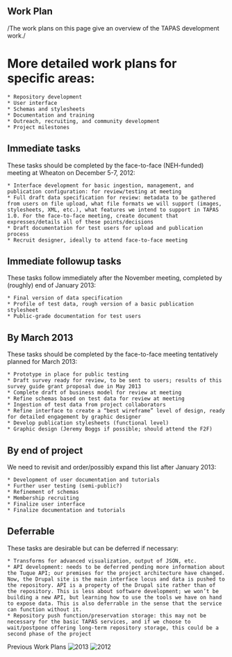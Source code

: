 ## Work Plan
/The work plans on this page give an overview of the TAPAS development work./

# More detailed work plans for specific areas:

    * Repository development
    * User interface
    * Schemas and stylesheets
    * Documentation and training
    * Outreach, recruiting, and community development
    * Project milestones
    
    


## Immediate tasks
These tasks should be completed by the face-to-face (NEH-funded) meeting at Wheaton on December 5-7, 2012:

    * Interface development for basic ingestion, management, and publication configuration: for review/testing at meeting
    * Full draft data specification for review: metadata to be gathered from users on file upload, what file formats we will support (images, stylesheets, XML, etc.), what features we intend to support in TAPAS 1.0. For the face-to-face meeting, create document that expresses/details all of these points/decisions
    * Draft documentation for test users for upload and publication process
    * Recruit designer, ideally to attend face-to-face meeting


## Immediate followup tasks
These tasks follow immediately after the November meeting, completed by (roughly) end of January 2013:

    * Final version of data specification
    * Profile of test data, rough version of a basic publication stylesheet
    * Public-grade documentation for test users


## By March 2013
These tasks should be completed by the face-to-face meeting tentatively planned for March 2013:

    * Prototype in place for public testing
    * Draft survey ready for review, to be sent to users; results of this survey guide grant proposal due in May 2013
    * Complete draft of business model for review at meeting
    * Refine schemas based on test data for review at meeting
    * Ingestion of test data from project collaborators
    * Refine interface to create a “best wireframe” level of design, ready for detailed engagement by graphic designer
    * Develop publication stylesheets (functional level)
    * Graphic design (Jeremy Boggs if possible; should attend the F2F)


## By end of project
We need to revisit and order/possibly expand this list after January 2013:

    * Development of user documentation and tutorials
    * Further user testing (semi-public?)
    * Refinement of schemas
    * Membership recruiting
    * Finalize user interface
    * Finalize documentation and tutorials


## Deferrable

These tasks are desirable but can be deferred if necessary:

    * Transforms for advanced visualization, output of JSON, etc.
    * API development: needs to be deferred pending more information about the Tuque API; our premises for the project architecture have changed. Now, the Drupal site is the main interface locus and data is pushed to the repository. API is a property of the Drupal site rather than of the repository. This is less about software development; we won’t be building a new API, but learning how to use the tools we have on hand to expose data. This is also deferrable in the sense that the service can function without it.
    * Repository push function/preservation storage: this may not be necessary for the basic TAPAS services, and if we choose to wait/postpone offering long-term repository storage, this could be a second phase of the project

Previous Work Plans
![2013](https://sites.google.com/site/teipublishing/work-plan/screenshot%202.png)
![2012](https://sites.google.com/site/teipublishing/work-plan/screenshot.png)
